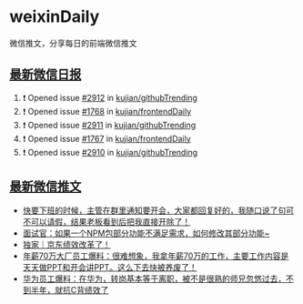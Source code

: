 # weixinDaily
微信推文，分享每日的前端微信推文

## [最新微信日报](https://github.com/kujian/weixinDaily/issues)

<!--START_SECTION:activity-->
1. ❗ Opened issue [#2912](https://github.com/kujian/githubTrending/issues/2912) in [kujian/githubTrending](https://github.com/kujian/githubTrending)
2. ❗ Opened issue [#1768](https://github.com/kujian/frontendDaily/issues/1768) in [kujian/frontendDaily](https://github.com/kujian/frontendDaily)
3. ❗ Opened issue [#2911](https://github.com/kujian/githubTrending/issues/2911) in [kujian/githubTrending](https://github.com/kujian/githubTrending)
4. ❗ Opened issue [#1767](https://github.com/kujian/frontendDaily/issues/1767) in [kujian/frontendDaily](https://github.com/kujian/frontendDaily)
5. ❗ Opened issue [#2910](https://github.com/kujian/githubTrending/issues/2910) in [kujian/githubTrending](https://github.com/kujian/githubTrending)
<!--END_SECTION:activity-->


## [最新微信推文](https://weixin.qdkfweb.cn/)

<!-- BLOG-POST-LIST:START -->
- [快要下班的时候，主管在群里通知要开会，大家都回复好的，我随口说了句可不可以请假，结果老板看到后把我直接开除了！](https://weixin.qdkfweb.cn/51909.html)
- [面试官：如果一个NPM包部分功能不满足需求，如何修改其部分功能~](https://weixin.qdkfweb.cn/51991.html)
- [独家｜京东绩效改革了！](https://weixin.qdkfweb.cn/51915.html)
- [年薪70万大厂员工爆料：很难想象，我拿年薪70万的工作，主要工作内容是天天做PPT和开会讲PPT。这么下去快被养废了！](https://weixin.qdkfweb.cn/51882.html)
- [华为员工爆料：在华为，转岗基本等于离职，被不是很熟的师兄忽悠过去，不到半年，就抗C背绩效了](https://weixin.qdkfweb.cn/51883.html)
<!-- BLOG-POST-LIST:END -->